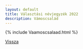 ```yaml
---
layout: default
title: Választási névjegyzék 2022
description: Vámoscsalád
---
```


{% include Vaamoscsalaad.html %}

[Vissza](./)